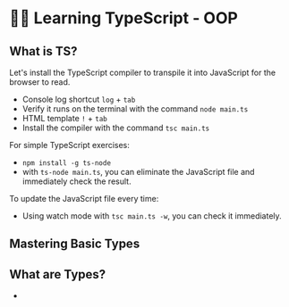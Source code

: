 # 🧞‍♂️ Learning TypeScript - OOP

## What is TS?

Let's install the TypeScript compiler to transpile it into JavaScript for the browser to read.

- Console log shortcut `log` + `tab`
- Verify it runs on the terminal with the command `node main.ts`
- HTML template `!` + `tab`
- Install the compiler with the command `tsc main.ts`

For simple TypeScript exercises:

- `npm install -g ts-node`
- with `ts-node main.ts`, you can eliminate the JavaScript file and immediately check the result.

To update the JavaScript file every time:

- Using watch mode with `tsc main.ts -w`, you can check it immediately.

## Mastering Basic Types

## What are Types?

-
